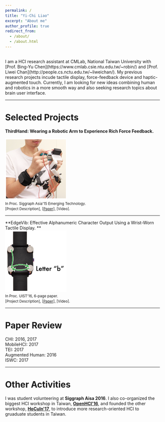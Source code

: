 ```yaml
---
permalink: /
title: "Yi-Chi Liao"
excerpt: "About me"
author_profile: true
redirect_from: 
  - /about/
  - /about.html
---
```

<br>
I am a HCI research assistant at CMLab, National Taiwan University with [Prof. Bing-Yu Chen](https://www.cmlab.csie.ntu.edu.tw/~robin/) and [Prof. Liwei Chan](http://people.cs.nctu.edu.tw/~liweichan/). My previous research projects incude tactile display, force-feedback device and haptic-augmented touch. Currently, I am looking for new ideas combining human and robotics in a more smooth way and also seeking research topics about brain user interface. 

------

Selected Projects
======

**ThirdHand: Wearing a Robotic Arm to Experience Rich Force Feedback.**<br> 

<img src="/images/thirdhand.png" width="200" height="200"> <br>
<small>In Proc. Siggraph Asia'15 Emerging Technology.<br>
[Project Description], [[Paper](https://yichiliao.github.io/files/thirdhand.pdf)], [Video]. </small>

------
**EdgeVib: Effective Alphanumeric Character Output Using a Wrist-Worn Tactile Display. **<br>
<img src="/images/edgevib.png" width="200" height="200"> <br>
<small>In Proc. UIST'16, 6-page paper. <br>
[Project Description], [[Paper](https://yichiliao.github.io/files/thirdhand.pdf)], [Video]. </small>

------


Paper Review
======

CHI: 2016, 2017<br>
MobileHCI: 2017 <br>
TEI: 2017<br>
Augmented Human: 2016<br>
ISWC: 2017

------

Other Activities
======
I was student volunteering at **Siggraph Aisa 2016**. I also co-organized the biggest HCI workshop in Taiwan, **[OpenHCI'16](http://www.openhci.com/2016/index.html)**, and founded the other workshop, **[HoCuIn'17](https://hocuin2017.wordpress.com/)**, to introduce more research-oriented HCI to gruaduate students in Taiwan.
